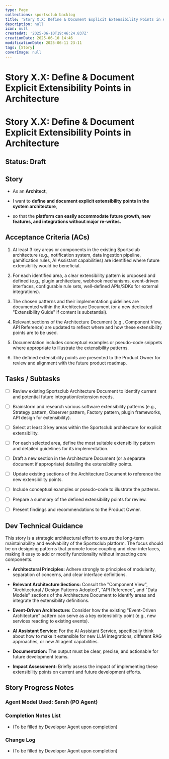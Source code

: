 ```yaml
---
type: Page
collections: sportsclub backlog
title: 'Story X.X: Define & Document Explicit Extensibility Points in Architecture'
description: null
icon: null
createdAt: '2025-06-10T19:46:24.837Z'
creationDate: 2025-06-10 14:46
modificationDate: 2025-06-11 23:11
tags: [Story]
coverImage: null
---
```


# Story X.X: Define & Document Explicit Extensibility Points in Architecture

# Story X.X: Define & Document Explicit Extensibility Points in Architecture

## Status: Draft

## Story

- As an **Architect**,

- I want to **define and document explicit extensibility points in the system architecture**,

- so that the **platform can easily accommodate future growth, new features, and integrations without major re-writes.**

## Acceptance Criteria (ACs)

1. At least 3 key areas or components in the existing Sportsclub architecture (e.g., notification system, data ingestion pipeline, gamification rules, AI Assistant capabilities) are identified where future extensibility would be beneficial.

2. For each identified area, a clear extensibility pattern is proposed and defined (e.g., plugin architecture, webhook mechanisms, event-driven interfaces, configurable rule sets, well-defined APIs/SDKs for external integrations).

3. The chosen patterns and their implementation guidelines are documented within the Architecture Document (or a new dedicated "Extensibility Guide" if content is substantial).

4. Relevant sections of the Architecture Document (e.g., Component View, API Reference) are updated to reflect where and how these extensibility points are to be used.

5. Documentation includes conceptual examples or pseudo-code snippets where appropriate to illustrate the extensibility patterns.

6. The defined extensibility points are presented to the Product Owner for review and alignment with the future product roadmap.

## Tasks / Subtasks

- [ ] Review existing Sportsclub Architecture Document to identify current and potential future integration/extension needs.

- [ ] Brainstorm and research various software extensibility patterns (e.g., Strategy pattern, Observer pattern, Factory pattern, plugin frameworks, API design for extensibility).

- [ ] Select at least 3 key areas within the Sportsclub architecture for explicit extensibility.

- [ ] For each selected area, define the most suitable extensibility pattern and detailed guidelines for its implementation.

- [ ] Draft a new section in the Architecture Document (or a separate document if appropriate) detailing the extensibility points.

- [ ] Update existing sections of the Architecture Document to reference the new extensibility points.

- [ ] Include conceptual examples or pseudo-code to illustrate the patterns.

- [ ] Prepare a summary of the defined extensibility points for review.

- [ ] Present findings and recommendations to the Product Owner.

## Dev Technical Guidance

This story is a strategic architectural effort to ensure the long-term maintainability and evolvability of the Sportsclub platform. The focus should be on designing patterns that promote loose coupling and clear interfaces, making it easy to add or modify functionality without impacting core components.

- **Architectural Principles:** Adhere strongly to principles of modularity, separation of concerns, and clear interface definitions.

- **Relevant Architecture Sections:** Consult the "Component View", "Architectural / Design Patterns Adopted", "API Reference", and "Data Models" sections of the Architecture Document to identify areas and integrate the extensibility definitions.

- **Event-Driven Architecture:** Consider how the existing "Event-Driven Architecture" pattern can serve as a key extensibility point (e.g., new services reacting to existing events).

- **AI Assistant Service:** For the AI Assistant Service, specifically think about how to make it extensible for new LLM integrations, different RAG approaches, or new AI agent capabilities.

- **Documentation:** The output must be clear, precise, and actionable for future development teams.

- **Impact Assessment:** Briefly assess the impact of implementing these extensibility points on current and future development efforts.

## Story Progress Notes

### Agent Model Used: Sarah (PO Agent)

### Completion Notes List

- (To be filled by Developer Agent upon completion)

### Change Log

- (To be filled by Developer Agent upon completion)


